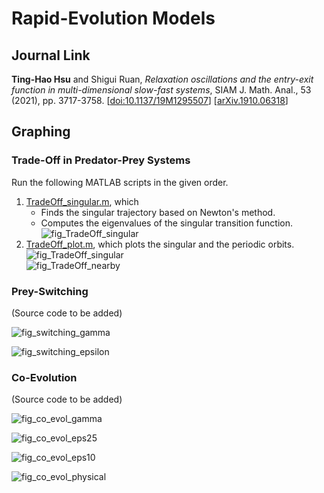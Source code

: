 # Rapid-Evolution Models

## Journal Link

**Ting-Hao Hsu** and Shigui Ruan, *Relaxation oscillations and the entry-exit function in multi-dimensional slow-fast systems*, SIAM J. Math. Anal., 53 (2021), pp. 3717-3758.
[[doi:10.1137/19M1295507](https://doi.org/10.1137/19M1295507)]
[[arXiv.1910.06318](https://arxiv.org/abs/1910.06318)]

## Graphing

### Trade-Off in Predator-Prey Systems

Run the following MATLAB scripts in the given order.

1. [TradeOff_singular.m](TradeOff/TradeOff_singular.m), which
    - Finds the singular trajectory based on Newton's method.
    - Computes the eigenvalues of the singular transition function.\
![fig_TradeOff_singular](TradeOff/fig_TradeOff_singular2D.png)
2. [TradeOff_plot.m](TradeOff/TradeOff_plot.m), which plots the singular and the periodic orbits.\
![fig_TradeOff_singular](TradeOff/fig_TradeOff_singular.png)\
![fig_TradeOff_nearby](TradeOff/fig_TradeOff_nearby.png)

### Prey-Switching

(Source code to be added)

![fig_switching_gamma](fig_switching_gamma.png)

![fig_switching_epsilon](fig_switching_epsilon.png)

### Co-Evolution

(Source code to be added)

![fig_co_evol_gamma](fig_co_evol_gamma.png)

![fig_co_evol_eps25](fig_co_evol_eps25.png)

![fig_co_evol_eps10](fig_co_evol_eps10.png)

![fig_co_evol_physical](fig_co_evol_physical.png)
